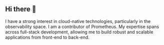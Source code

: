 ## Hi there 👋

<!--
**iamyeka/iamyeka** is a ✨ _special_ ✨ repository because its `README.md` (this file) appears on your GitHub profile.

Here are some ideas to get you started:

- 🔭 I’m currently working on ...
- 🌱 I’m currently learning ...
- 👯 I’m looking to collaborate on ...
- 🤔 I’m looking for help with ...
- 💬 Ask me about ...
- 📫 How to reach me: ...
- 😄 Pronouns: ...
- ⚡ Fun fact: ...
-->

I have a strong interest in cloud-native technologies, particularly in the observability space. I am a contributor of Prometheus. My expertise spans across full-stack development, allowing me to build robust and scalable applications from front-end to back-end.

